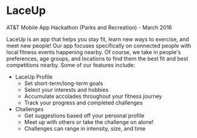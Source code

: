 # LaceUp
AT&amp;T Mobile App Hackathon (Parks and Recreation) - March 2016

LaceUp is an app that helps you stay fit, learn new ways to exercise, and meet new people!
Our app focuses specifically on connected people with local fitness events happening nearby.
Of course, we take in people's preferences, age groups, and locations to find them the best
fit and best competitions nearby. Some of our features include:
- LaceUp Profile
  - Set short-term/long-term goals
  - Select your interests and hobbies
  - Accumulate accolades throughout your fitness journey
  - Track your progress and completed challenges
- Challenges
  - Get suggestions based off your personal profile
  - Meet up with others or take the challenge on alone!
  - Challenges can range in intensity, size, and time
